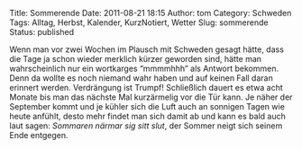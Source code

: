 Title: Sommerende
Date: 2011-08-21 18:15
Author: tom
Category: Schweden
Tags: Alltag, Herbst, Kalender, KurzNotiert, Wetter
Slug: sommerende
Status: published

Wenn man vor zwei Wochen im Plausch mit Schweden gesagt hätte, dass die
Tage ja schon wieder merklich kürzer geworden sind, hätte man
wahrscheinlich nur ein wortkarges “mmmmhhh” als Antwort bekommen. Denn
da wollte es noch niemand wahr haben und auf keinen Fall daran erinnert
werden. Verdrängung ist Trumpf! Schließlich dauert es etwa acht Monate
bis man das nächste Mal kurzärmelig vor die Tür kann. Je näher der
September kommt und je kühler sich die Luft auch an sonnigen Tagen wie
heute anfühlt, desto mehr findet man sich damit ab und kann es bald auch
laut sagen: *Sommaren närmar sig sitt slut*, der Sommer neigt sich
seinem Ende entgegen.

